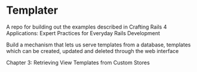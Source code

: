 # Templater

A repo for building out the examples described in Crafting Rails 4 Applications: Expert Practices for Everyday Rails Development

Build a mechanism that lets us serve templates from a database, templates which can be created, updated and deleted through the web interface

Chapter 3: Retrieving View Templates from Custom Stores
